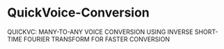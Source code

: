# QuickVoice-Conversion
QUICKVC: MANY-TO-ANY VOICE CONVERSION USING INVERSE SHORT-TIME FOURIER TRANSFORM FOR FASTER CONVERSION
